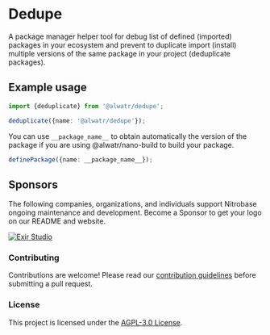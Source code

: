 # Dedupe

A package manager helper tool for debug list of defined (imported) packages in your ecosystem and prevent to duplicate import (install) multiple versions of the same package in your project (deduplicate packages).

## Example usage

```ts
import {deduplicate} from '@alwatr/dedupe';

deduplicate({name: '@alwatr/dedupe'});
```

You can use `__package_name__` to obtain automatically the version of the package if you are using @alwatr/nano-build to build your package.

```ts
definePackage({name: __package_name__});
```

## Sponsors

The following companies, organizations, and individuals support Nitrobase ongoing maintenance and development. Become a Sponsor to get your logo on our README and website.

[![Exir Studio](https://avatars.githubusercontent.com/u/181194967?s=200&v=4)](https://exirstudio.com)

### Contributing

Contributions are welcome! Please read our [contribution guidelines](https://github.com/Alwatr/.github/blob/next/CONTRIBUTING.md) before submitting a pull request.

### License

This project is licensed under the [AGPL-3.0 License](LICENSE).
